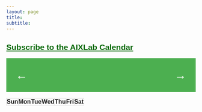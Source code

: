 ```yaml
---
layout: page
title:
subtitle:
---
```


<style>

body {
    font-family: Arial, sans-serif;
}

.calendar {
    width: 100%;
    margin: 0 auto;
}

a {
    color: #006600;
}

.aevent {
    color: #FFFFFF;
}

.header {
    display: flex;
    justify-content: space-between;
    align-items: center;
    padding: 10px;
    background-color: #4CAF50;
    color: white;
    font-size: 1.5em;
}

table {
    width: 100%;
    border-collapse: collapse;
}

th,
td {
    height: 14%;
    padding: 0px;
    text-align: left;
    vertical-align: top;
    border: 1px solid #ddd;
}

td {
    width: 14.28%;
    height: 100px;
    position: relative;
    text-color: #4CAF50;
    font-size: 0.9em;
}

td.event {
    background-color: #4CAF50;
    color: white;
}

.event-container {
    position: absolute;
    top: 1em; /* Adjust the position below the date */
    left: 0;
    right: 0;
    bottom: 0;
    padding: 5px;
    overflow-y: scroll;
    overflow-x: scroll;
    white-space: nowrap;
}


.btn {
    background-color: #4CAF50;
    border: none;
    color: white;
    padding: 10px 15px;
    font-size: 1.5em;
    cursor: pointer;
}

.btn:hover {
    background-color: #45a049;
}

</style>

## [Subscribe to the AIXLab Calendar](/assets/misc/calendar.ics)

<body>
<div class="calendar">
    <div class="header">
        <button class="btn prev" onclick="changeMonth(-1)">&#8592;</button>
        <h2 id="monthYear"></h2>
        <button class="btn next" onclick="changeMonth(1)">&#8594;</button>
    </div>
    <table>
        <thead>
            <tr>
                <th>Sun</th>
                <th>Mon</th>
                <th>Tue</th>
                <th>Wed</th>
                <th>Thu</th>
                <th>Fri</th>
                <th>Sat</th>
            </tr>
        </thead>
        <tbody id="calendarBody"></tbody>
    </table>
</div>

<div class="event-list">
    <ul id="eventList"></ul>
</div>

<script src="https://cdnjs.cloudflare.com/ajax/libs/ical.js/1.5.0/ical.min.js" integrity="sha512-0izBc1upGYnrS1u1MX7QR+sjFIxZWxLVdNI7cUoHHCutDr5ENjuQRZuS+v+3NFNGfwHSrPoHzBzED0rV651tGw==" crossorigin="anonymous" referrerpolicy="no-referrer"></script>

<script>
let currentDate = new Date();

async function renderCalendar() {
    const monthYear = document.getElementById("monthYear");
    const calendarBody = document.getElementById("calendarBody");

    let month = currentDate.getMonth();
    let year = currentDate.getFullYear();

    let firstDay = new Date(year, month, 1).getDay();

    let daysInMonth = 32 - new Date(year, month, 32).getDate();

    monthYear.innerHTML = `${currentDate.toLocaleString("default", { month: "long" })} ${year}`;

    calendarBody.innerHTML = "";

    let date = 1;

    // Load and parse the .ics file
    const events = await loadIcsEvents("/assets/misc/calendar.ics", month, year);

    for (let i = 0; i < 6; i++) {
        let row = document.createElement("tr");

        for (let j = 0; j < 7; j++) {
            let cell = document.createElement("td");

            if (i === 0 && j < firstDay || date > daysInMonth) {
                cell.innerHTML = "";
            } else {
                cell.innerHTML = date;

                // Add events from the .ics file

                    if (events[date]) {
                        cell.classList.add("event");
                        const eventContainer = document.createElement("div");
                        eventContainer.classList.add("event-container");
                        events[date].forEach(event => {
                        if (event.url) {
                            eventContainer.innerHTML += `<br><a class="aevent" href="${event.url}" target="_blank"> ${event.startTime}: ${event.summary}</a></br>`;} else {
                            eventContainer.innerHTML += `<br><a target="_blank">${event.startTime}: ${event.summary}</a></br>`;
                            }
    });
        cell.appendChild(eventContainer);
        }
        date++;
    }

    row.appendChild(cell);
    }

    calendarBody.appendChild(row);
}
}

async function loadIcsEvents(icsPath, month, year) {
    const response = await fetch(icsPath);
    const icsText = await response.text();
    const jcalData = ICAL.parse(icsText);
    const comp = new ICAL.Component(jcalData);
    const events = comp.getAllSubcomponents("vevent");

    let eventMap = {};

    events.forEach(event => {
        const summary = event.getFirstPropertyValue("summary");
        const dtstart = event.getFirstPropertyValue("dtstart").toJSDate();
        const startTime = `${dtstart.getHours()}${dtstart.getMinutes().toString().padStart(2, '0')}`;
        const url = event.getFirstPropertyValue("url");

        if (dtstart.getMonth() === month && dtstart.getFullYear() === year) {
            const day = dtstart.getDate();
            if (!eventMap[day]) {
                eventMap[day] = [];
            }
            eventMap[day].push({
                summary: summary,
                url: url,
                startTime: startTime
            });
        }
    });

    return eventMap;
}
function changeMonth(direction) {
    currentDate.setMonth(currentDate.getMonth() + direction);
    renderCalendar();
}

renderCalendar();
    </script>
</body>

